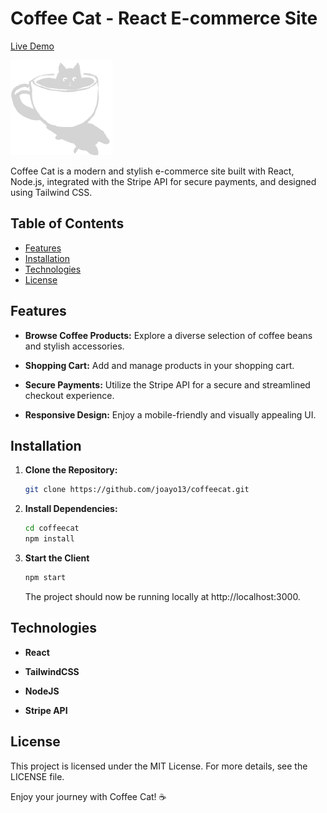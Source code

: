 # Coffee Cat - React E-commerce Site

[Live Demo](https://coffeecat.netlify.app)

![Coffee Cat Logo](src/Frame%202.png)

Coffee Cat is a modern and stylish e-commerce site built with React, Node.js, integrated with the Stripe API for secure payments, and designed using Tailwind CSS.

## Table of Contents
- [Features](#features)
- [Installation](#installation)
- [Technologies](#technologies)
- [License](#license)

## Features

- **Browse Coffee Products:** Explore a diverse selection of coffee beans and stylish accessories.

- **Shopping Cart:** Add and manage products in your shopping cart.

- **Secure Payments:** Utilize the Stripe API for a secure and streamlined checkout experience.

- **Responsive Design:** Enjoy a mobile-friendly and visually appealing UI.

## Installation

1. **Clone the Repository:**

   ```bash
   git clone https://github.com/joayo13/coffeecat.git
   ```
2. **Install Dependencies:**

   ```bash
   cd coffeecat
   npm install
   ```
3. **Start the Client**

   ```bash
   npm start
   ```
   The project should now be running locally at http://localhost:3000.

## Technologies
- **React**

- **TailwindCSS**

- **NodeJS**

- **Stripe API**

## License
This project is licensed under the MIT License. For more details, see the LICENSE file.

Enjoy your journey with Coffee Cat! ☕
   
